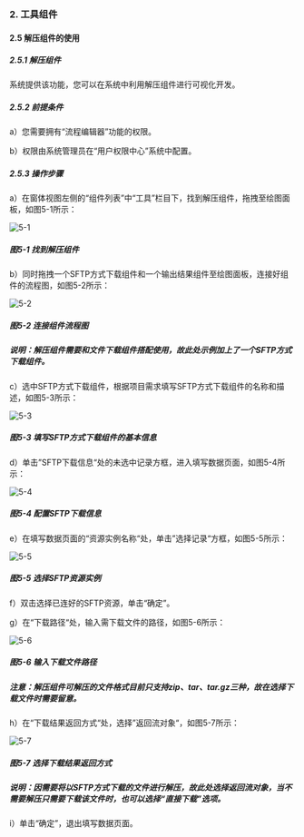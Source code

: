 ### 2. 工具组件

#### 2.5 解压组件的使用

##### 2.5.1 解压组件

系统提供该功能，您可以在系统中利用解压组件进行可视化开发。

##### 2.5.2 前提条件

a）您需要拥有“流程编辑器”功能的权限。

b）权限由系统管理员在“用户权限中心”系统中配置。

##### 2.5.3 操作步骤

a）在窗体视图左侧的“组件列表”中“工具”栏目下，找到解压组件，拖拽至绘图面板，如图5-1所示：

![5-1](https://www.feisuanyz.com/fsimage/zc-image/cz_22_1_3_01.png)

##### 图5-1 找到解压组件

b）同时拖拽一个SFTP方式下载组件和一个输出结果组件至绘图面板，连接好组件的流程图，如图5-2所示：

![5-2](https://www.feisuanyz.com/fsimage/zc-image/cz_22_1_3_02.png)

##### 图5-2 连接组件流程图

##### 说明：解压组件需要和文件下载组件搭配使用，故此处示例加上了一个SFTP方式下载组件。

c）选中SFTP方式下载组件，根据项目需求填写SFTP方式下载组件的名称和描述，如图5-3所示：

![5-3](https://www.feisuanyz.com/fsimage/zc-image/cz_22_1_3_03.png)

##### 图5-3 填写SFTP方式下载组件的基本信息

d）单击”SFTP下载信息“处的未选中记录方框，进入填写数据页面，如图5-4所示：

![5-4](https://www.feisuanyz.com/fsimage/zc-image/cz_22_1_3_04.png)

##### 图5-4 配置SFTP下载信息

e）在填写数据页面的“资源实例名称“处，单击”选择记录“方框，如图5-5所示：

![5-5](https://www.feisuanyz.com/fsimage/zc-image/cz_22_1_3_05.png)

##### 图5-5 选择SFTP资源实例

f）双击选择已连好的SFTP资源，单击“确定”。

g）在“下载路径“处，输入需下载文件的路径，如图5-6所示：

![5-6](https://www.feisuanyz.com/fsimage/zc-image/cz_22_1_3_06.png)

##### 图5-6 输入下载文件路径

##### 注意：解压组件可解压的文件格式目前只支持zip、tar、tar.gz三种，故在选择下载文件时需要留意。

h）在“下载结果返回方式“处，选择”返回流对象“，如图5-7所示：

![5-7](https://www.feisuanyz.com/fsimage/zc-image/cz_22_1_3_07.png)

##### 图5-7 选择下载结果返回方式

##### 说明：因需要将以SFTP方式下载的文件进行解压，故此处选择返回流对象，当不需要解压只需要下载该文件时，也可以选择“直接下载”选项。

i）单击“确定”，退出填写数据页面。

